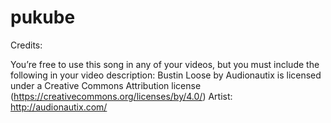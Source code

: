 # pukube
 
Credits:

You’re free to use this song in any of your videos, but you must include the following in your video description:
Bustin Loose by Audionautix is licensed under a Creative Commons Attribution license (https://creativecommons.org/licenses/by/4.0/)
Artist: http://audionautix.com/ 
